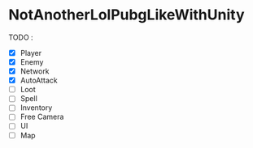 # NotAnotherLolPubgLikeWithUnity

TODO :

- [x] Player
- [x] Enemy
- [x] Network
- [x] AutoAttack
- [ ] Loot
- [ ] Spell
- [ ] Inventory
- [ ] Free Camera
- [ ] UI
- [ ] Map
